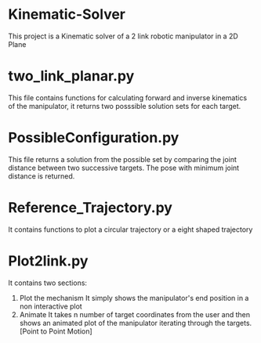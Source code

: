 # Kinematic-Solver
This project is a Kinematic solver of a 2 link robotic manipulator in a 2D Plane

# two_link_planar.py 
This file contains functions for calculating forward and inverse kinematics of the manipulator, it returns two posssible solution sets for each target.

# PossibleConfiguration.py 
This file returns a solution from the possible set by comparing the joint distance between two successive targets. The pose with minimum joint distance is returned.

# Reference_Trajectory.py 
It contains functions to plot a circular trajectory or a eight shaped trajectory

# Plot2link.py 
It contains two sections:
1. Plot the mechanism
It simply shows the manipulator's end position in a non interactive plot
2. Animate
It takes n number of target coordinates from the user and then shows an animated plot of the manipulator iterating through the targets. [Point to Point Motion] 
